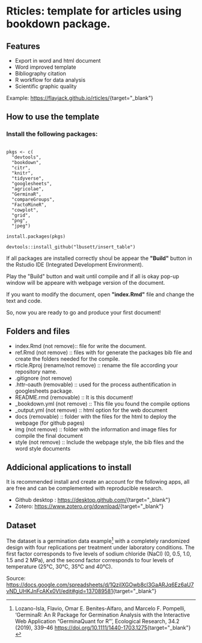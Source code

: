 # Rticles: template for articles using bookdown package.

## Features

- Export in word and html document
- Word improved template
- Bibliography citation
- R workflow for data analysis
- Scientific graphic quality

Example: <https://flavjack.github.io/rticles/>{target="_blank"}

## How to use the template

### Install the following packages:

```{r}

pkgs <- c(
  "devtools", 
  "bookdown", 
  "citr",
  "knitr",
  "tidyverse",
  "googlesheets", 
  "agricolae",
  "GerminaR",
  "compareGroups", 
  "FactoMineR",
  "cowplot", 
  "grid", 
  "png",
  "jpeg")

install.packages(pkgs)

devtools::install_github("lbusett/insert_table")

```
If all packages are installed correctly shoul be appear the **"Build"** button in the Rstudio IDE (Integrated Development Environment).

Play the "Build" button and wait until compile and if all is okay pop-up window will be appeare with webpage version of the document.

If you want to modify the document, open **"index.Rmd"** file and change the text and code.

So, now you are ready to go and produce your first document!

## Folders and files

- index.Rmd (not remove):: file for write the document.
- ref.Rmd (not remove) :: files with for generate the packages bib file and create the folders needed for the compile.
- rticle.Rproj (rename/not remove) :: rename the file according your repository name.
- .gitignore (not remove)
- .httr-oauth (removable) :: used for the process authentification in googlesheets package.
- README.rmd (removable) :: It is this document!
- _bookdown.yml (not remove) :: This file you found the compile options
- _output.yml (not remove) :: html option for the web document
- docs (removable) :: folder with the files for the html to deploy the webpage (for github pages)
- img (not remove) :: folder with the information and image files for compile the final document
- style (not remove) :: Include the webpage style, the bib files and the word style documents

## Addicional applications to install

It is recommended install and create an account for the following apps, all are free and can be complemented with reproducible research.

- Github desktop : <https://desktop.github.com/>{target="_blank"}
- Zotero: <https://www.zotero.org/download/>{target="_blank"}

## Dataset

The dataset is a germination data example[^*] with a completely randomized design with four replications per treatment under laboratory conditions. The first factor corresponds to five levels of sodium chloride (NaCl) (0, 0.5, 1.0, 1.5 and 2 MPa), and the second factor corresponds to four levels of temperature (25°C, 30°C, 35°C and 40°C).

Source: <https://docs.google.com/spreadsheets/d/1QziIXGOwb8cl3GaARJq6Ez6aU7vND_UHKJnFcAKx0VI/edit#gid=137089581>{target="_blank"}


[^*]: Lozano-Isla, Flavio, Omar E. Benites-Alfaro, and Marcelo F. Pompelli, ‘GerminaR: An R Package for Germination Analysis with the Interactive Web Application “GerminaQuant for R”’, Ecological Research, 34.2 (2019), 339–46 <https://doi.org/10.1111/1440-1703.1275>{target="_blank"}





